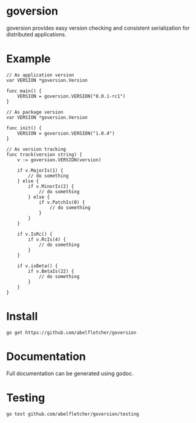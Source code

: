 goversion
=========

goversion provides easy version checking and consistent
serialization for distributed applications.

# Example

```
// As application version
var VERSION *goversion.Version

func main() {
	VERSION = goversion.VERSION("0.0.1-rc1")
}
```

```
// As package version
var VERSION *goversion.Version

func init() {
	VERSION = goversion.VERSION("1.0.4")
}
```

```
// As version tracking
func track(version string) {
	v := goversion.VERSION(version)
	
	if v.MajorIs(1) {
		// do something
	} else {
		if v.MinorIs(2) {
			// do something
		} else {
			if v.PatchIs(0) {
				// do something
			}
		}
	}

	if v.IsRc() {
		if v.RcIs(4) {
			// do something
		}
	}

	if v.isBeta() {
		if v.BetaIs(22) {
			// do something
		}
	}
}
```

# Install

```
go get https://github.com/abelfletcher/goversion
```

# Documentation

Full documentation can be generated using godoc.

# Testing

```
go test github.com/abelfletcher/goversion/testing
```
